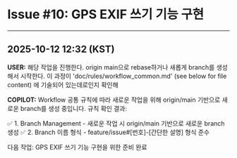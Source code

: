 # Issue #10: GPS EXIF 쓰기 기능 구현

---

## 2025-10-12 12:32 (KST)
**USER:**
해당 작업을 진행한다. origin main으로 rebase하거나 새롭게 branch를 생성해서 시작한다. 이 과정이 'doc/rules/workflow_common.md' (see below for file content) 에 기술되어 있는데로인지 확인해

**COPILOT:**
Workflow 공통 규칙에 따라 새로운 작업을 위해 origin/main 기반으로 새로운 branch를 생성 중입니다. 규칙 확인 결과:

✅ 1. Branch Management - 새로운 작업 시 origin/main 기반으로 새로운 branch 생성
✅ 2. Branch 이름 형식 - feature/issue#[번호]-[간단한 설명] 형식 준수

다음 작업: GPS EXIF 쓰기 기능 구현을 위한 준비 완료
